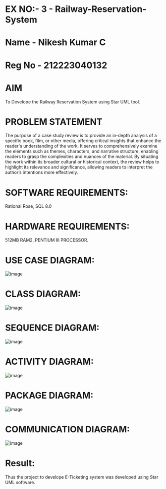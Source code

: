 # EX NO:- 3  -  Railway-Reservation-System
# Name - Nikesh Kumar C
# Reg No - 212223040132
# AIM
 To Develope the Railway Reservation System using Star UML tool.
# PROBLEM STATEMENT
The purpose of a case study review is to provide an in-depth analysis of a specific book, film, or other media, offering critical insights that enhance the reader's understanding of the work. It serves to comprehensively examine the elements such as themes, characters, and narrative structure, enabling readers to grasp the complexities and nuances of the material. By situating the work within its broader cultural or historical context, the review helps to highlight its relevance and significance, allowing readers to interpret the author’s intentions more effectively. 
 
# SOFTWARE REQUIREMENTS:
Rational Rose,
SQL 8.0
# HARDWARE REQUIREMENTS:
512MB RAM2, PENTIUM III PROCESSOR.

# USE CASE DIAGRAM:
![image](https://github.com/user-attachments/assets/a84b5518-af34-49dd-89c7-0e475ebbe6f3)



# CLASS DIAGRAM:
![image](https://github.com/user-attachments/assets/aee3b1f1-c131-4720-98f0-dd23f66e26bf)




# SEQUENCE DIAGRAM:

![image](https://github.com/user-attachments/assets/fb2155e5-0c85-4e59-a786-ad7c192e0be8)


# ACTIVITY DIAGRAM:

![image](https://github.com/user-attachments/assets/732c5031-9145-43d0-990b-b8a31a9cce4a)



# PACKAGE DIAGRAM: 

![image](https://github.com/user-attachments/assets/92f7898c-d8ed-4127-80a3-c4275faeb335)


# COMMUNICATION DIAGRAM:
![image](https://github.com/user-attachments/assets/85fc5ba6-9fca-4975-a3f8-f7bbe1e9646d)




# Result:
 
Thus the project to develope E-Ticketing system was developed using Star UML software.
